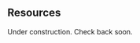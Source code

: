 <section class="container-fluid" id="privacy">
    <div class="site-section container">
        <div class="row middle-xs">
           <div class="col-xs-12">
                <h1>Resources</h1>
                <p>Under construction. Check back soon.</p>
           </div>
        </div>
    </div>
</section>